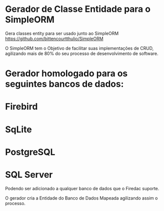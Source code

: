 # Gerador de Classe Entidade para o SimpleORM

Gera classes entity para ser usado junto ao SimpleORM https://github.com/bittencourtthulio/SimpleORM

O SimpleORM tem o Objetivo de facilitar suas implementações de CRUD, agilizando mais de 80% do seu processo de desenvolvimento de software.

# Gerador homologado para os seguintes bancos de dados:
# Firebird
# SqLite
# PostgreSQL
# SQL Server

Podendo ser adicionado a qualquer banco de dados que o Firedac suporte.

O gerador cria a Entidade do Banco de Dados Mapeada agilizando assim o processo.
